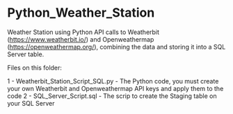 # Python_Weather_Station

Weather Station using Python API calls to Weatherbit (https://www.weatherbit.io/) and Openweathermap (https://openweathermap.org/), combining the data and storing it into a SQL Server table.

Files on this folder:

1 - Weatherbit_Station_Script_SQL.py - The Python code, you must create your own Weatherbit and Openweathermap API keys and apply them to the code
2 - SQL_Server_Script.sql - The scrip to create the Staging table on your SQL Server
